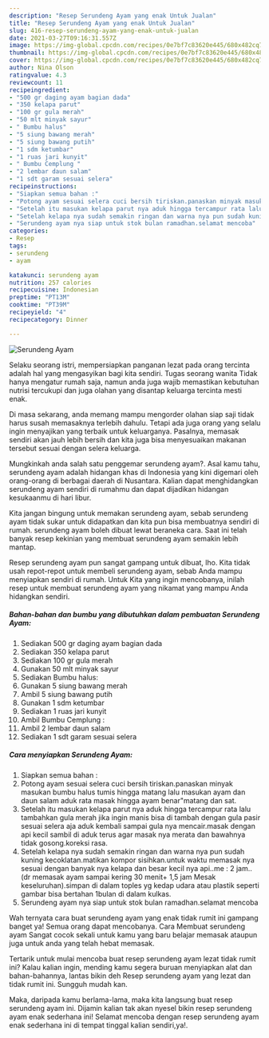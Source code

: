 ```yaml
---
description: "Resep Serundeng Ayam yang enak Untuk Jualan"
title: "Resep Serundeng Ayam yang enak Untuk Jualan"
slug: 416-resep-serundeng-ayam-yang-enak-untuk-jualan
date: 2021-03-27T09:16:31.557Z
image: https://img-global.cpcdn.com/recipes/0e7bf7c83620e445/680x482cq70/serundeng-ayam-foto-resep-utama.jpg
thumbnail: https://img-global.cpcdn.com/recipes/0e7bf7c83620e445/680x482cq70/serundeng-ayam-foto-resep-utama.jpg
cover: https://img-global.cpcdn.com/recipes/0e7bf7c83620e445/680x482cq70/serundeng-ayam-foto-resep-utama.jpg
author: Nina Olson
ratingvalue: 4.3
reviewcount: 11
recipeingredient:
- "500 gr daging ayam bagian dada"
- "350 kelapa parut"
- "100 gr gula merah"
- "50 mlt minyak sayur"
- " Bumbu halus"
- "5 siung bawang merah"
- "5 siung bawang putih"
- "1 sdm ketumbar"
- "1 ruas jari kunyit"
- " Bumbu Cemplung "
- "2 lembar daun salam"
- "1 sdt garam sesuai selera"
recipeinstructions:
- "Siapkan semua bahan :"
- "Potong ayam sesuai selera cuci bersih tiriskan.panaskan minyak masukan bumbu halus tumis hingga matang lalu masukan ayam dan daun salam aduk rata masak hingga ayam benar&#34;matang dan sat."
- "Setelah itu masukan kelapa parut nya aduk hingga tercampur rata lalu tambahkan gula merah jika ingin manis bisa di tambah dengan gula pasir sesuai selera aja aduk kembali sampai gula nya mencair.masak dengan api kecil sambil di aduk terus agar masak nya merata dan bawahnya tidak gosong.koreksi rasa."
- "Setelah kelapa nya sudah semakin ringan dan warna nya pun sudah kuning kecoklatan.matikan kompor sisihkan.untuk waktu memasak nya sesuai dengan banyak nya kelapa dan besar kecil nya api..me : 2 jam..(dr memasak ayam sampai kering 30 menit+ 1,5 jam Mesak keseluruhan).simpan di dalam toples yg kedap udara atau plastik seperti gambar bisa bertahan 1bulan di dalam kulkas."
- "Serundeng ayam nya siap untuk stok bulan ramadhan.selamat mencoba"
categories:
- Resep
tags:
- serundeng
- ayam

katakunci: serundeng ayam 
nutrition: 257 calories
recipecuisine: Indonesian
preptime: "PT13M"
cooktime: "PT39M"
recipeyield: "4"
recipecategory: Dinner

---
```



![Serundeng Ayam](https://img-global.cpcdn.com/recipes/0e7bf7c83620e445/680x482cq70/serundeng-ayam-foto-resep-utama.jpg)

Selaku seorang istri, mempersiapkan panganan lezat pada orang tercinta adalah hal yang mengasyikan bagi kita sendiri. Tugas seorang  wanita Tidak hanya mengatur rumah saja, namun anda juga wajib memastikan kebutuhan nutrisi tercukupi dan juga olahan yang disantap keluarga tercinta mesti enak.

Di masa  sekarang, anda memang mampu mengorder olahan siap saji tidak harus susah memasaknya terlebih dahulu. Tetapi ada juga orang yang selalu ingin menyajikan yang terbaik untuk keluarganya. Pasalnya, memasak sendiri akan jauh lebih bersih dan kita juga bisa menyesuaikan makanan tersebut sesuai dengan selera keluarga. 



Mungkinkah anda salah satu penggemar serundeng ayam?. Asal kamu tahu, serundeng ayam adalah hidangan khas di Indonesia yang kini digemari oleh orang-orang di berbagai daerah di Nusantara. Kalian dapat menghidangkan serundeng ayam sendiri di rumahmu dan dapat dijadikan hidangan kesukaanmu di hari libur.

Kita jangan bingung untuk memakan serundeng ayam, sebab serundeng ayam tidak sukar untuk didapatkan dan kita pun bisa membuatnya sendiri di rumah. serundeng ayam boleh dibuat lewat beraneka cara. Saat ini telah banyak resep kekinian yang membuat serundeng ayam semakin lebih mantap.

Resep serundeng ayam pun sangat gampang untuk dibuat, lho. Kita tidak usah repot-repot untuk membeli serundeng ayam, sebab Anda mampu menyiapkan sendiri di rumah. Untuk Kita yang ingin mencobanya, inilah resep untuk membuat serundeng ayam yang nikamat yang mampu Anda hidangkan sendiri.

<!--inarticleads1-->

##### Bahan-bahan dan bumbu yang dibutuhkan dalam pembuatan Serundeng Ayam:

1. Sediakan 500 gr daging ayam bagian dada
1. Sediakan 350 kelapa parut
1. Sediakan 100 gr gula merah
1. Gunakan 50 mlt minyak sayur
1. Sediakan  Bumbu halus:
1. Gunakan 5 siung bawang merah
1. Ambil 5 siung bawang putih
1. Gunakan 1 sdm ketumbar
1. Sediakan 1 ruas jari kunyit
1. Ambil  Bumbu Cemplung :
1. Ambil 2 lembar daun salam
1. Sediakan 1 sdt garam sesuai selera




<!--inarticleads2-->

##### Cara menyiapkan Serundeng Ayam:

1. Siapkan semua bahan :
1. Potong ayam sesuai selera cuci bersih tiriskan.panaskan minyak masukan bumbu halus tumis hingga matang lalu masukan ayam dan daun salam aduk rata masak hingga ayam benar&#34;matang dan sat.
1. Setelah itu masukan kelapa parut nya aduk hingga tercampur rata lalu tambahkan gula merah jika ingin manis bisa di tambah dengan gula pasir sesuai selera aja aduk kembali sampai gula nya mencair.masak dengan api kecil sambil di aduk terus agar masak nya merata dan bawahnya tidak gosong.koreksi rasa.
1. Setelah kelapa nya sudah semakin ringan dan warna nya pun sudah kuning kecoklatan.matikan kompor sisihkan.untuk waktu memasak nya sesuai dengan banyak nya kelapa dan besar kecil nya api..me : 2 jam..(dr memasak ayam sampai kering 30 menit+ 1,5 jam Mesak keseluruhan).simpan di dalam toples yg kedap udara atau plastik seperti gambar bisa bertahan 1bulan di dalam kulkas.
1. Serundeng ayam nya siap untuk stok bulan ramadhan.selamat mencoba




Wah ternyata cara buat serundeng ayam yang enak tidak rumit ini gampang banget ya! Semua orang dapat mencobanya. Cara Membuat serundeng ayam Sangat cocok sekali untuk kamu yang baru belajar memasak ataupun juga untuk anda yang telah hebat memasak.

Tertarik untuk mulai mencoba buat resep serundeng ayam lezat tidak rumit ini? Kalau kalian ingin, mending kamu segera buruan menyiapkan alat dan bahan-bahannya, lantas bikin deh Resep serundeng ayam yang lezat dan tidak rumit ini. Sungguh mudah kan. 

Maka, daripada kamu berlama-lama, maka kita langsung buat resep serundeng ayam ini. Dijamin kalian tak akan nyesel bikin resep serundeng ayam enak sederhana ini! Selamat mencoba dengan resep serundeng ayam enak sederhana ini di tempat tinggal kalian sendiri,ya!.

